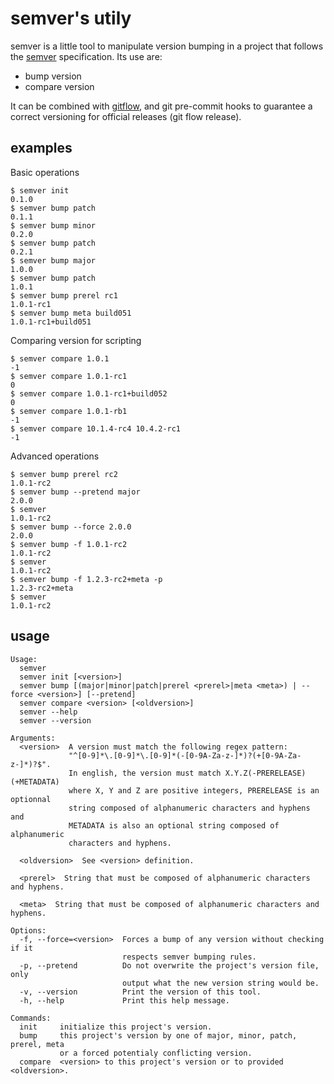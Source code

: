 semver's utily
==============

semver is a little tool to manipulate version bumping in a project that
follows the [semver] specification. Its use are:

  - bump version
  - compare version

It can be combined with [gitflow], and git pre-commit hooks to guarantee a
correct versioning for official releases (git flow release).

[semver]: https://github.com/mojombo/semver
[gitflow]: https://github.com/nvie/gitflow

examples
--------

Basic operations

    $ semver init
    0.1.0
    $ semver bump patch
    0.1.1
    $ semver bump minor
    0.2.0
    $ semver bump patch
    0.2.1
    $ semver bump major
    1.0.0
    $ semver bump patch
    1.0.1
    $ semver bump prerel rc1
    1.0.1-rc1
    $ semver bump meta build051
    1.0.1-rc1+build051

Comparing version for scripting

    $ semver compare 1.0.1
    -1
    $ semver compare 1.0.1-rc1
    0
    $ semver compare 1.0.1-rc1+build052
    0
    $ semver compare 1.0.1-rb1
    -1
    $ semver compare 10.1.4-rc4 10.4.2-rc1
    -1

Advanced operations

    $ semver bump prerel rc2
    1.0.1-rc2
    $ semver bump --pretend major
    2.0.0
    $ semver
    1.0.1-rc2
    $ semver bump --force 2.0.0
    2.0.0
    $ semver bump -f 1.0.1-rc2
    1.0.1-rc2
    $ semver
    1.0.1-rc2
    $ semver bump -f 1.2.3-rc2+meta -p
    1.2.3-rc2+meta
    $ semver
    1.0.1-rc2


usage
-----

    Usage:
      semver
      semver init [<version>]
      semver bump [(major|minor|patch|prerel <prerel>|meta <meta>) | --force <version>] [--pretend]
      semver compare <version> [<oldversion>]
      semver --help
      semver --version

    Arguments:
      <version>  A version must match the following regex pattern:
                 "^[0-9]*\.[0-9]*\.[0-9]*(-[0-9A-Za-z-]*)?(+[0-9A-Za-z-]*)?$".
                 In english, the version must match X.Y.Z(-PRERELEASE)(+METADATA)
                 where X, Y and Z are positive integers, PRERELEASE is an optionnal
                 string composed of alphanumeric characters and hyphens and
                 METADATA is also an optional string composed of alphanumeric
                 characters and hyphens.

      <oldversion>  See <version> definition.

      <prerel>  String that must be composed of alphanumeric characters and hyphens.

      <meta>  String that must be composed of alphanumeric characters and hyphens.

    Options:
      -f, --force=<version>  Forces a bump of any version without checking if it
                             respects semver bumping rules.
      -p, --pretend          Do not overwrite the project's version file, only
                             output what the new version string would be.
      -v, --version          Print the version of this tool.
      -h, --help             Print this help message.

    Commands:
      init     initialize this project's version.
      bump     this project's version by one of major, minor, patch, prerel, meta
               or a forced potentialy conflicting version.
      compare  <version> to this project's version or to provided <oldversion>.
